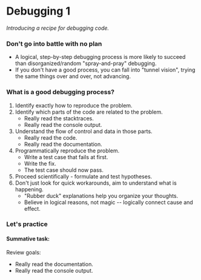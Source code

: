 # Debugging 1
_Introducing a recipe for debugging code._

### Don't go into battle with no plan
* A logical, step-by-step debugging process is more likely to succeed than disorganized/random "spray-and-pray" debugging.
* If you don't have a good process, you can fall into "tunnel vision", trying the same things over and over, not advancing.

### What is a good debugging process?

1. Identify exactly how to reproduce the problem.
1. Identify which parts of the code are related to the problem.
    * Really read the stacktraces.
    * Really read the console output.
1. Understand the flow of control and data in those parts.
    * Really read the code.
    * Really read the documentation.
1. Programmatically reproduce the problem.
    * Write a test case that fails at first.
    * Write the fix.
    * The test case should now pass.
1. Proceed scientifically - formulate and test hypotheses.
1. Don't just look for quick workarounds, aim to understand what is happening.
    * "Rubber duck" explanations help you organize your thoughts.
    * Believe in logical reasons, not magic -- logically connect cause and effect.


### Let's practice

#### Summative task:

Review goals:

* Really read the documentation.
* Really read the console output.
